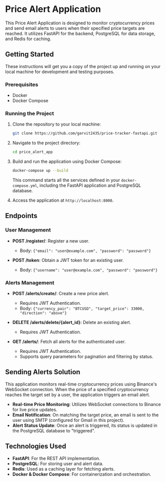 # Price Alert Application

This Price Alert Application is designed to monitor cryptocurrency prices and send email alerts to users when their specified price targets are reached. It utilizes FastAPI for the backend, PostgreSQL for data storage, and Redis for caching.

## Getting Started

These instructions will get you a copy of the project up and running on your local machine for development and testing purposes.

### Prerequisites

- Docker
- Docker Compose

### Running the Project

1. Clone the repository to your local machine:
    ```bash
    git clone https://github.com/garvit2435/price-tracker-fastapi.git
    ```

2. Navigate to the project directory:
    ```bash
    cd price_alert_app
    ```

3. Build and run the application using Docker Compose:
    ```bash
    docker-compose up --build
    ```

    This command starts all the services defined in your `docker-compose.yml`, including the FastAPI application and PostgreSQL database.

4. Access the application at `http://localhost:8000`.

## Endpoints

### User Management

- **POST /register/**: Register a new user.
  - Body: `{"email": "user@example.com", "password": "password"}`

- **POST /token**: Obtain a JWT token for an existing user.
  - Body: `{"username": "user@example.com", "password": "password"}`

### Alerts Management

- **POST /alerts/create/**: Create a new price alert.
  - Requires JWT Authentication.
  - Body: `{"currency_pair": "BTCUSD", "target_price": 33000, "direction": "above"}`

- **DELETE /alerts/delete/{alert_id}**: Delete an existing alert.
  - Requires JWT Authentication.

- **GET /alerts/**: Fetch all alerts for the authenticated user.
  - Requires JWT Authentication.
  - Supports query parameters for pagination and filtering by status.

## Sending Alerts Solution

This application monitors real-time cryptocurrency prices using Binance's WebSocket connection. When the price of a specified cryptocurrency reaches the target set by a user, the application triggers an email alert.

- **Real-time Price Monitoring**: Utilizes WebSocket connections to Binance for live price updates.
- **Email Notification**: On matching the target price, an email is sent to the user using SMTP (configured for Gmail in this project).
- **Alert Status Update**: Once an alert is triggered, its status is updated in the PostgreSQL database to "triggered".

## Technologies Used

- **FastAPI**: For the REST API implementation.
- **PostgreSQL**: For storing user and alert data.
- **Redis**: Used as a caching layer for fetching alerts.
- **Docker & Docker Compose**: For containerization and orchestration.

